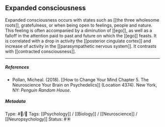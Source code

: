 ## Expanded consciousness  # 

Expanded consciousness occurs with states such as [[the three wholesome roots]], gratefulness, or when being open to feelings, people and nature. This feeling is often accompanied by a diminution of [[ego]], as well as a falloff in the attention paid to past and future on which the [[ego]] feasts. It is correlated with a drop in activity the [[posterior cingulate cortex]] and increase of activity in the [[parasympathetic nervous system]]. It contrasts with [[contracted consciousness]].

___

##### References

- Pollan, Micheal. (2018). [[How to Change Your Mind Chapter 5. The Neuroscience Your Brain on Psychedelics]] (Location 4374). New York, NY: _Penguin Random House_. 

##### Metadata

Type: #🔵/🔵 
Tags: [[Psychology]] / [[Biology]] / [[Neuroscience]] / [[Neuropsychology]] 
Status: #☀️ 